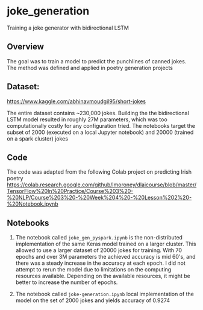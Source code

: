 # joke_generation
Training a joke generator with bidirectional LSTM

 ## Overview
 The goal was to train a model to predict the punchlines of canned jokes. The method was defined and applied in poetry generation projects
 
## Dataset: 
 https://www.kaggle.com/abhinavmoudgil95/short-jokes

The entire dataset contains ~230,000 jokes. Building the the bidirectional LSTM model resulted in roughly 27M parameters, which was too computationally costly for any configuration tried. The notebooks target the subset of 2000 (executed on a local Jupyter notebook) and 20000 (trained on a spark cluster) jokes

## Code
The code was adapted from the following Colab project on predicting Irish poetry 
https://colab.research.google.com/github/lmoroney/dlaicourse/blob/master/TensorFlow%20In%20Practice/Course%203%20-%20NLP/Course%203%20-%20Week%204%20-%20Lesson%202%20-%20Notebook.ipynb

## Notebooks

1) The notebook called `joke_gen_pyspark.ipynb` is the non-distributed implementation of the same Keras model trained on a larger cluster. This allowed to use a larger dataset of 20000 jokes for training. With 70 epochs and over 3M parameters the achieved accuracy is mid 60's, and there was a steady increase in the accuracy at each epoch. I did not attempt to rerun the model due to limitations on the computing resources available. Depending on the available resources, it might be better to increase the number of epochs. 

2) The notebook called `joke-generation.ipynb` local implementation of the model on the set of 2000 jokes and yields accuracy of 0.9274
